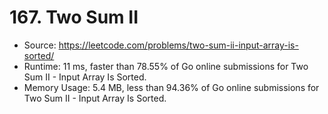 # 167. Two Sum II

- Source: https://leetcode.com/problems/two-sum-ii-input-array-is-sorted/
- Runtime: 11 ms, faster than 78.55% of Go online submissions for Two Sum II - Input Array Is Sorted.
- Memory Usage: 5.4 MB, less than 94.36% of Go online submissions for Two Sum II - Input Array Is Sorted.